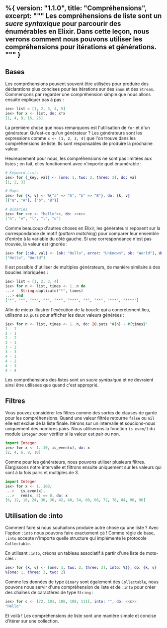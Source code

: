 %{
  version: "1.1.0",
  title: "Compréhensions",
  excerpt: """
  Les compréhensions de liste sont un _sucre syntaxique_ pour parcourir des énumérables en Elixir.
  Dans cette leçon, nous verrons comment nous pouvons utiliser les compréhensions pour itérations et générations.
  """
}
---

## Bases

Les compréhensions peuvent souvent être utilisées pour produire des déclarations plus concises pour les itérations sur des `Enum` et des `Stream`.
Commençons par regarder une compréhension simple que nous allons ensuite expliquer pas à pas :

```elixir
iex> list = [1, 2, 3, 4, 5]
iex> for x <- list, do: x*x
[1, 4, 9, 16, 25]
```

La première chose que nous remarquons est l'utilisation de `for` et d'un générateur.
Qu'est-ce qu'un générateur ?
Les générateurs sont les expressions comme `x <- [1, 2, 3, 4]` que l'on trouve dans les compréhensions de liste.
Ils sont responsables de produire la prochaine valeur.

Heureusement pour nous, les compréhensions ne sont pas limitées aux listes ; en fait, elles fonctionnent avec n'importe quel énumérable :

```elixir
# Keyword Lists
iex> for {_key, val} <- [one: 1, two: 2, three: 3], do: val
[1, 2, 3]

# Maps
iex> for {k, v} <- %{"a" => "A", "b" => "B"}, do: {k, v}
[{"a", "A"}, {"b", "B"}]

# Binaries
iex> for <<c <- "hello">>, do: <<c>>
["h", "e", "l", "l", "o"]
```

Comme beaucoup d'autres choses en Elixir, les générateurs reposent sur la correspondance de motif (_pattern matching_) pour comparer leur ensemble d'entrée à la variable du côté gauche.
Si une correspondance n'est pas trouvée, la valeur est ignorée :

```elixir
iex> for {:ok, val} <- [ok: "Hello", error: "Unknown", ok: "World"], do: val
["Hello", "World"]
```

Il est possible d'utiliser de multiples générateurs, de manière similaire à des boucles imbriquées :

```elixir
iex> list = [1, 2, 3, 4]
iex> for n <- list, times <- 1..n do
...>   String.duplicate("*", times)
...> end
["*", "*", "**", "*", "**", "***", "*", "**", "***", "****"]
```

Afin de mieux illustrer l'exécution de la boucle qui a concrètement lieu, utilisons `IO.puts` pour afficher les deux valeurs générées :

```elixir
iex> for n <- list, times <- 1..n, do: IO.puts "#{n} - #{times}"
1 - 1
2 - 1
2 - 2
3 - 1
3 - 2
3 - 3
4 - 1
4 - 2
4 - 3
4 - 4
```

Les compréhensions des listes sont un _sucre syntaxique_ et ne devraient ainsi être utilisées que quand c'est approprié.

## Filtres

Vous pouvez considérer les filtres comme des sortes de clauses de garde pour les compréhensions.
Quand une valeur filtrée retourne `false` ou `nil` elle est exclue de la liste finale.
Itérons sur un intervalle et soucions-nous uniquement des nombres pairs.
Nous utiliserons la fonction `is_even/1` du module `Integer` pour vérifier si la valeur est pair ou non.

```elixir
import Integer
iex> for x <- 1..10, is_even(x), do: x
[2, 4, 6, 8, 10]
```

Comme pour les générateurs, nous pouvons utiliser plusieurs filtres.
Elargissons notre intervalle et filtrons ensuite uniquement sur les valeurs qui sont à la fois pairs et multiples de 3.

```elixir
import Integer
iex> for x <- 1..100,
...>   is_even(x),
...>   rem(x, 3) == 0, do: x
[6, 12, 18, 24, 30, 36, 42, 48, 54, 60, 66, 72, 78, 84, 90, 96]
```

## Utilisation de :into

Comment faire si nous souhaitons produire autre chose qu'une liste ?
Avec l'option `:into` nous pouvons faire exactement çà !
Comme règle de base, `:into` accepte n'importe quelle structure qui implémente le protocole `Collectable`.

En utilisant `:into`, créons un tableau associatif à partir d'une liste de mots-clés :

```elixir
iex> for {k, v} <- [one: 1, two: 2, three: 3], into: %{}, do: {k, v}
%{one: 1, three: 3, two: 2}
```

Comme les données de type `Binary` sont également des `Collectable`, nous pouvons nous servir d'une compréhension de liste et de `:into` pour créer des chaînes de caractères de type `String` :

```elixir
iex> for c <- [72, 101, 108, 108, 111], into: "", do: <<c>>
"Hello"
```

Et voilà !
Les compréhensions de liste sont une manière simple et concise d'itérer sur une collection.
